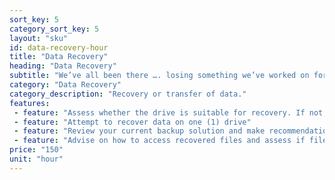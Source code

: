 ```yaml
---
sort_key: 5
category_sort_key: 5
layout: "sku"
id: data-recovery-hour
title: "Data Recovery"
heading: "Data Recovery"
subtitle: "We’ve all been there …. losing something we’ve worked on for hours or accidentally deleting precious photos. Never fear, help is here in the form of our Data Recovery service."
category: "Data Recovery"
category_description: "Recovery or transfer of data."
features:
 - feature: "Assess whether the drive is suitable for recovery. If not, you will not be charged for the service"
 - feature: "Attempt to recover data on one (1) drive"
 - feature: "Review your current backup solution and make recommendations to avoid further data loss"
 - feature: "Advise on how to access recovered files and assess if files are corrupt, if required"
price: "150"
unit: "hour"
---
```


